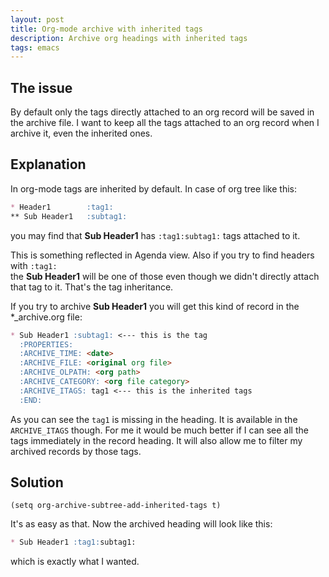 ```yaml
---
layout: post
title: Org-mode archive with inherited tags
description: Archive org headings with inherited tags
tags: emacs
---
```


## The issue

By default only the tags directly attached to an org record will be saved in the archive file.
I want to keep all the tags attached to an org record when I archive it, even the inherited ones.

## Explanation
In org-mode tags are inherited by default. In case of org tree like this:

```markdown
* Header1        :tag1:
** Sub Header1   :subtag1:
```

you may find that **Sub Header1** has `:tag1:subtag1:` tags attached to it.

This is something reflected in Agenda view.
Also if you try to find headers with `:tag1:` <br/>the **Sub Header1** will be one of those even though
we didn't directly attach that tag to it. That's the tag inheritance.

If you try to archive **Sub Header1** you will get this kind of record in the *_archive.org file:

```markdown
* Sub Header1 :subtag1: <--- this is the tag
  :PROPERTIES:
  :ARCHIVE_TIME: <date>
  :ARCHIVE_FILE: <original org file>
  :ARCHIVE_OLPATH: <org path>
  :ARCHIVE_CATEGORY: <org file category>
  :ARCHIVE_ITAGS: tag1 <--- this is the inherited tags
  :END:
```

As you can see the `tag1` is missing in the heading. It is available in the `ARCHIVE_ITAGS` though.
For me it would be much better if I can see all the tags immediately in the record heading. It will also allow me to filter
my archived records by those tags.

## Solution

```emacs-lisp
(setq org-archive-subtree-add-inherited-tags t)
```

It's as easy as that. Now the archived heading will look like this:

```markdown
* Sub Header1 :tag1:subtag1:
```

which is exactly what I wanted.
